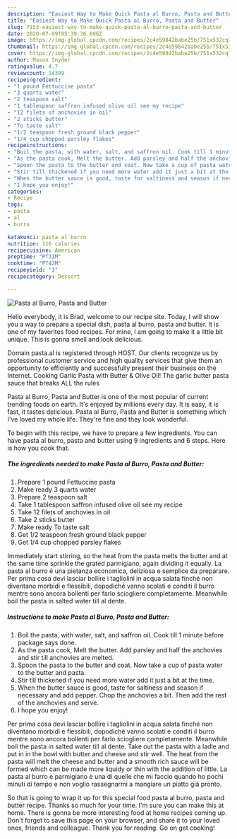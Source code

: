```yaml
---
description: "Easiest Way to Make Quick Pasta al Burro, Pasta and Butter"
title: "Easiest Way to Make Quick Pasta al Burro, Pasta and Butter"
slug: 7153-easiest-way-to-make-quick-pasta-al-burro-pasta-and-butter
date: 2020-07-09T05:39:36.696Z
image: https://img-global.cpcdn.com/recipes/2c4e59842babe25b/751x532cq70/pasta-al-burro-pasta-and-butter-recipe-main-photo.jpg
thumbnail: https://img-global.cpcdn.com/recipes/2c4e59842babe25b/751x532cq70/pasta-al-burro-pasta-and-butter-recipe-main-photo.jpg
cover: https://img-global.cpcdn.com/recipes/2c4e59842babe25b/751x532cq70/pasta-al-burro-pasta-and-butter-recipe-main-photo.jpg
author: Mason Snyder
ratingvalue: 4.7
reviewcount: 14309
recipeingredient:
- "1 pound Fettuccine pasta"
- "3 quarts water"
- "2 teaspoon salt"
- "1 tablespoon saffron infused olive oil see my recipe"
- "12 filets of anchovies in oil"
- "2 sticks butter"
- "To taste salt"
- "1/2 teaspoon fresh ground black pepper"
- "1/4 cup chopped parsley flakes"
recipeinstructions:
- "Boil the pasta, with water, salt, and saffron oil. Cook till 1 minute before package says done."
- "As the pasta cook, Melt the butter. Add parsley and half the anchovies and stir till anchovies are melted."
- "Spoon the pasta to the butter and coat. Now take a cup of pasta water to the butter and pasta."
- "Stir till thickened if you need more water add it just a bit at the time."
- "When the butter sauce is good, taste for saltiness and season if necessary and add pepper. Chop the anchovies a bit. Then add the rest of the anchovies and serve."
- "I hope you enjoy!"
categories:
- Recipe
tags:
- pasta
- al
- burro

katakunci: pasta al burro 
nutrition: 116 calories
recipecuisine: American
preptime: "PT31M"
cooktime: "PT42M"
recipeyield: "3"
recipecategory: Dessert

---
```



![Pasta al Burro, Pasta and Butter](https://img-global.cpcdn.com/recipes/2c4e59842babe25b/751x532cq70/pasta-al-burro-pasta-and-butter-recipe-main-photo.jpg)

Hello everybody, it is Brad, welcome to our recipe site. Today, I will show you a way to prepare a special dish, pasta al burro, pasta and butter. It is one of my favorites food recipes. For mine, I am going to make it a little bit unique. This is gonna smell and look delicious.

Domain pasta.al is registered through HOST. Our clients recognize us by professional customer service and high quality services that give them an opportunity to efficiently and successfully present their business on the Internet. Cooking Garlic Pasta with Butter &amp; Olive Oil! The garlic butter pasta sauce that breaks ALL the rules

Pasta al Burro, Pasta and Butter is one of the most popular of current trending foods on earth. It's enjoyed by millions every day. It is easy, it is fast, it tastes delicious. Pasta al Burro, Pasta and Butter is something which I've loved my whole life. They're fine and they look wonderful.


To begin with this recipe, we have to prepare a few ingredients. You can have pasta al burro, pasta and butter using 9 ingredients and 6 steps. Here is how you cook that.

<!--inarticleads1-->

##### The ingredients needed to make Pasta al Burro, Pasta and Butter:

1. Prepare 1 pound Fettuccine pasta
1. Make ready 3 quarts water
1. Prepare 2 teaspoon salt
1. Take 1 tablespoon saffron infused olive oil see my recipe
1. Take 12 filets of anchovies in oil
1. Take 2 sticks butter
1. Make ready To taste salt
1. Get 1/2 teaspoon fresh ground black pepper
1. Get 1/4 cup chopped parsley flakes


Immediately start stirring, so the heat from the pasta melts the butter and at the same time sprinkle the grated parmigiano, again dividing it equally. La pasta al burro è una pietanza economica, deliziosa e semplice da preparare. Per prima cosa devi lasciar bollire i tagliolini in acqua salata finché non diventano morbidi e flessibili, dopodiché vanno scolati e conditi il burro mentre sono ancora bollenti per farlo sciogliere completamente. Meanwhile boil the pasta in salted water till al dente. 

<!--inarticleads2-->

##### Instructions to make Pasta al Burro, Pasta and Butter:

1. Boil the pasta, with water, salt, and saffron oil. Cook till 1 minute before package says done.
1. As the pasta cook, Melt the butter. Add parsley and half the anchovies and stir till anchovies are melted.
1. Spoon the pasta to the butter and coat. Now take a cup of pasta water to the butter and pasta.
1. Stir till thickened if you need more water add it just a bit at the time.
1. When the butter sauce is good, taste for saltiness and season if necessary and add pepper. Chop the anchovies a bit. Then add the rest of the anchovies and serve.
1. I hope you enjoy!


Per prima cosa devi lasciar bollire i tagliolini in acqua salata finché non diventano morbidi e flessibili, dopodiché vanno scolati e conditi il burro mentre sono ancora bollenti per farlo sciogliere completamente. Meanwhile boil the pasta in salted water till al dente. Take out the pasta with a ladle and put in in the bowl with butter and cheese and stir well. The heat from the pasta will melt the cheese and butter and a smooth rich sauce will be formed which can be made more liquidy or thin with the addition of little. La pasta al burro e parmigiano è una di quelle che mi faccio quando ho pochi minuti di tempo e non voglio rassegnarmi a mangiare un piatto già pronto. 

So that is going to wrap it up for this special food pasta al burro, pasta and butter recipe. Thanks so much for your time. I'm sure you can make this at home. There is gonna be more interesting food at home recipes coming up. Don't forget to save this page on your browser, and share it to your loved ones, friends and colleague. Thank you for reading. Go on get cooking!
